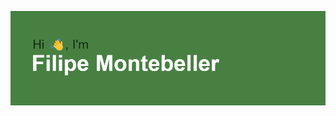 [![MasterHead](https://github.com/MontebellerZ/MontebellerZ/blob/main/header.png?raw=true)](https://github.com/MontebellerZ)
